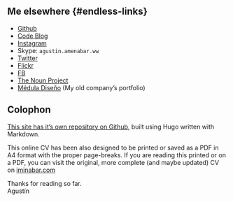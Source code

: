 ---
---

  <div class="section grouped-lists"><div class="list-group">

## Me elsewhere {#endless-links}

-   [Github](https://github.com/baamenabar)
-   [Code Blog](https://code.medula.cl)
-   [Instagram](https://www.instagram.com/baamenabar/)
-   Skype: `agustin.amenabar.ww`
-   [Twitter](https://twitter.com/ImINaBAR)
-   [Flickr](https://www.flickr.com/photos/39820277@N05/)
-   [FB](https://www.facebook.com/agustin.amenabar)
-   [The Noun Project](https://thenounproject.com/agustin.amenabar/)
-   [Médula Diseño](http://medula.cl) (My old company’s portfolio)

  </div><div class="list-group">

## Colophon

[This site has it’s own repository on Github](https://github.com/baamenabar/cv), built using
Hugo written with Markdown.

This online CV has been also designed to be printed or saved as a PDF in A4 format with the proper page-breaks. If you are reading this printed or on a PDF, you can visit the original, more complete (and maybe updated) CV on [iminabar.com](http://iminabar.com/)

Thanks for reading so far.  
Agustín

</div></div>
